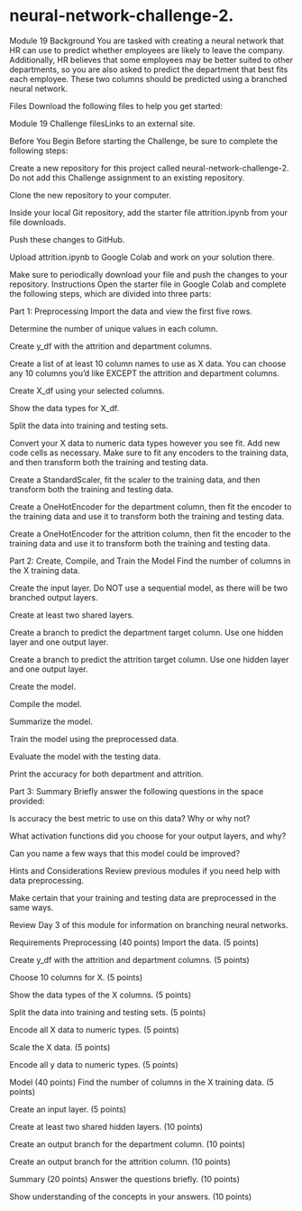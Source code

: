 # neural-network-challenge-2.
Module 19
Background
You are tasked with creating a neural network that HR can use to predict whether employees are likely to leave the company. Additionally, HR believes that some employees may be better suited to other departments, so you are also asked to predict the department that best fits each employee. These two columns should be predicted using a branched neural network.

Files
Download the following files to help you get started:

Module 19 Challenge filesLinks to an external site.

Before You Begin
Before starting the Challenge, be sure to complete the following steps:

Create a new repository for this project called neural-network-challenge-2. Do not add this Challenge assignment to an existing repository.

Clone the new repository to your computer.

Inside your local Git repository, add the starter file attrition.ipynb from your file downloads.

Push these changes to GitHub.

Upload attrition.ipynb to Google Colab and work on your solution there.

Make sure to periodically download your file and push the changes to your repository.
Instructions
Open the starter file in Google Colab and complete the following steps, which are divided into three parts:

Part 1: Preprocessing
Import the data and view the first five rows.

Determine the number of unique values in each column.

Create y_df with the attrition and department columns.

Create a list of at least 10 column names to use as X data. You can choose any 10 columns you’d like EXCEPT the attrition and department columns.

Create X_df using your selected columns.

Show the data types for X_df.

Split the data into training and testing sets.

Convert your X data to numeric data types however you see fit. Add new code cells as necessary. Make sure to fit any encoders to the training data, and then transform both the training and testing data.

Create a StandardScaler, fit the scaler to the training data, and then transform both the training and testing data.

Create a OneHotEncoder for the department column, then fit the encoder to the training data and use it to transform both the training and testing data.

Create a OneHotEncoder for the attrition column, then fit the encoder to the training data and use it to transform both the training and testing data.

Part 2: Create, Compile, and Train the Model
Find the number of columns in the X training data.

Create the input layer. Do NOT use a sequential model, as there will be two branched output layers.

Create at least two shared layers.

Create a branch to predict the department target column. Use one hidden layer and one output layer.

Create a branch to predict the attrition target column. Use one hidden layer and one output layer.

Create the model.

Compile the model.

Summarize the model.

Train the model using the preprocessed data.

Evaluate the model with the testing data.

Print the accuracy for both department and attrition.

Part 3: Summary
Briefly answer the following questions in the space provided:

Is accuracy the best metric to use on this data? Why or why not?

What activation functions did you choose for your output layers, and why?

Can you name a few ways that this model could be improved?

Hints and Considerations
Review previous modules if you need help with data preprocessing.

Make certain that your training and testing data are preprocessed in the same ways.

Review Day 3 of this module for information on branching neural networks.

Requirements
Preprocessing (40 points)
Import the data. (5 points)

Create y_df with the attrition and department columns. (5 points)

Choose 10 columns for X. (5 points)

Show the data types of the X columns. (5 points)

Split the data into training and testing sets. (5 points)

Encode all X data to numeric types. (5 points)

Scale the X data. (5 points)

Encode all y data to numeric types. (5 points)

Model (40 points)
Find the number of columns in the X training data. (5 points)

Create an input layer. (5 points)

Create at least two shared hidden layers. (10 points)

Create an output branch for the department column. (10 points)

Create an output branch for the attrition column. (10 points)

Summary (20 points)
Answer the questions briefly. (10 points)

Show understanding of the concepts in your answers. (10 points)
